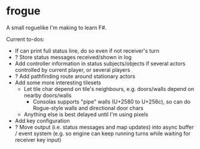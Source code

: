 # frogue

A small roguelike I'm making to learn F#.

Current to-dos:

- If can print full status line, do so even if not receiver's turn
- ? Store status messages received/shown in log
- Add controller information in status subjects/objects if several actors controlled by current player, or several players
- ? Add pathfinding route around stationary actors
- Add some more interesting tilesets
  - Let tile char depend on tile's neighbours, e.g. doors/walls depend on nearby doors/walls
    - Consolas supports "pipe" walls (U+2580 to U+256c), so can do Rogue-style walls and directional door chars
  - Anything else is best delayed until I'm using pixels
- Add key configuration
- ? Move output (i.e. status messages and map updates) into async buffer / event system (e.g. so engine can keep running turns while waiting for receiver key input)
